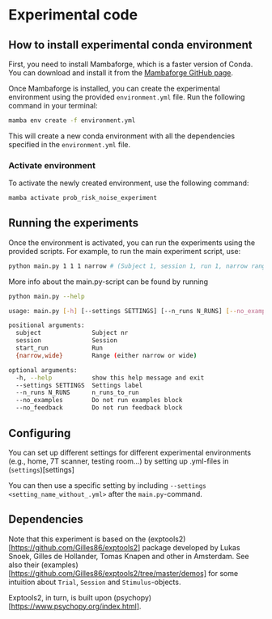 # Experimental code

## How to install experimental conda environment
First, you need to install Mambaforge, which is a faster version of Conda. You can download and install it from the [Mambaforge GitHub page](https://github.com/conda-forge/miniforge#mambaforge).

Once Mambaforge is installed, you can create the experimental environment using the provided `environment.yml` file. Run the following command in your terminal:

```sh
mamba env create -f environment.yml
```

This will create a new conda environment with all the dependencies specified in the `environment.yml` file.

### Activate environment

To activate the newly created environment, use the following command:

```sh
mamba activate prob_risk_noise_experiment
```

## Running the experiments

Once the environment is activated, you can run the experiments using the provided scripts. For example, to run the main experiment script, use:

```sh
python main.py 1 1 1 narrow # (Subject 1, session 1, run 1, narrow range condition)
```

More info about the main.py-script can be found by running 
```sh
python main.py --help

usage: main.py [-h] [--settings SETTINGS] [--n_runs N_RUNS] [--no_examples] [--no_feedback] subject session start_run {narrow,wide}

positional arguments:
  subject              Subject nr
  session              Session
  start_run            Run
  {narrow,wide}        Range (either narrow or wide)

optional arguments:
  -h, --help           show this help message and exit
  --settings SETTINGS  Settings label
  --n_runs N_RUNS      n_runs_to_run
  --no_examples        Do not run examples block
  --no_feedback        Do not run feedback block
```

## Configuring 
You can set up different settings for different experimental environments (e.g., home, 7T scanner, testing room...)
by setting up .yml-files in (`settings`)[settings]

You can then use a specific setting by including `--settings <setting_name_without_.yml>` after the `main.py`-command.


## Dependencies 

Note that this experiment is based on the (exptools2)[https://github.com/Gilles86/exptools2] package developed by Lukas Snoek, Gilles de Hollander, Tomas Knapen and other in Amsterdam.
See also their (examples)[https://github.com/Gilles86/exptools2/tree/master/demos] for some intuition about `Trial`, `Session` and `Stimulus`-objects.

Exptools2, in turn, is built upon (psychopy)[https://www.psychopy.org/index.html].
